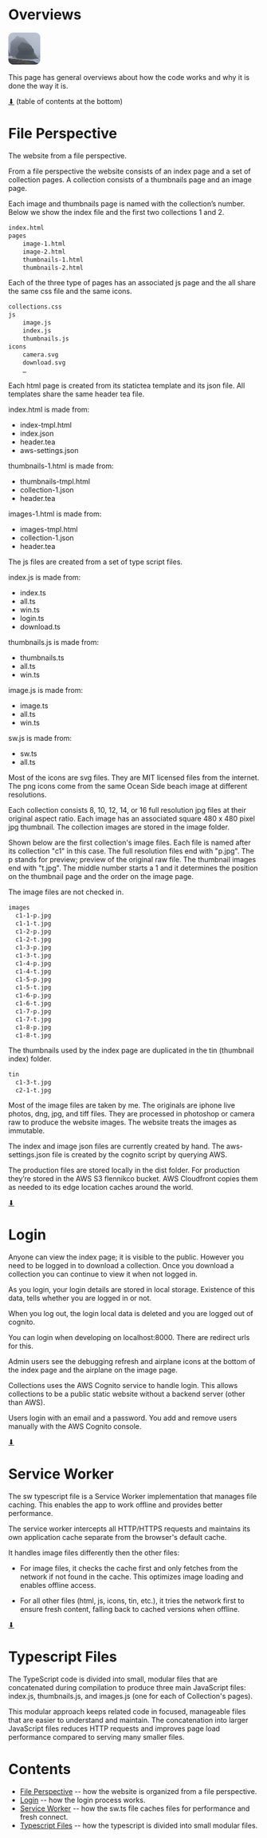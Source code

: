 # Overviews

[![icon](rounded-icon.png)](#)

This page has general overviews about how the code works and why it is
done the way it is.

[⬇](#Contents) (table of contents at the bottom)

# File Perspective

The website from a file perspective.

From a file perspective the website consists of an index page and a
set of collection pages. A collection consists of a thumbnails page
and an image page.

Each image and thumbnails page is named with the collection’s number.
Below we show the index file and the first two collections 1 and 2.

~~~
index.html
pages
    image-1.html
    image-2.html
    thumbnails-1.html
    thumbnails-2.html
~~~

Each of the three type of pages has an associated js page and the all
share the same css file and the same icons.

~~~
collections.css
js
    image.js
    index.js
    thumbnails.js
icons
    camera.svg
    download.svg
    …
~~~

Each html page is created from its statictea template and its json
file. All templates share the same header tea file.

index.html is made from:

* index-tmpl.html
* index.json
* header.tea
* aws-settings.json

thumbnails-1.html is made from:

* thumbnails-tmpl.html
* collection-1.json
* header.tea

images-1.html is made from:

* images-tmpl.html
* collection-1.json
* header.tea

The js files are created from a set of type script files.

index.js is made from:

* index.ts
* all.ts
* win.ts
* login.ts
* download.ts

thumbnails.js is made from:

* thumbnails.ts
* all.ts
* win.ts

image.js is made from:

* image.ts
* all.ts
* win.ts

sw.js is made from:

* sw.ts
* all.ts

Most of the icons are svg files. They are MIT licensed files from the
internet. The png icons come from the same Ocean Side beach image at
different resolutions.

Each collection consists 8, 10, 12, 14, or 16 full resolution jpg
files at their original aspect ratio. Each image has an associated
square 480 x 480 pixel jpg thumbnail.  The collection images are stored
in the image folder.

Shown below are the first collection's image files.  Each file is
named after its collection "c1" in this case.  The full resolution
files end with "p.jpg".  The p stands for preview; preview of the
original raw file. The thumbnail images end with "t.jpg". The middle
number starts a 1 and it determines the position on the thumbnail page
and the order on the image page.

The image files are not checked in.

~~~
images
  c1-1-p.jpg
  c1-1-t.jpg
  c1-2-p.jpg
  c1-2-t.jpg
  c1-3-p.jpg
  c1-3-t.jpg
  c1-4-p.jpg
  c1-4-t.jpg
  c1-5-p.jpg
  c1-5-t.jpg
  c1-6-p.jpg
  c1-6-t.jpg
  c1-7-p.jpg
  c1-7-t.jpg
  c1-8-p.jpg
  c1-8-t.jpg
~~~

The thumbnails used by the index page are duplicated in the tin
(thumbnail index) folder.

~~~
tin
  c1-3-t.jpg
  c2-1-t.jpg
~~~

Most of the image files are taken by me. The originals are iphone live
photos, dng, jpg, and tiff files. They are processed in photoshop or
camera raw to produce the website images.  The website treats the
images as immutable.

The index and image json files are currently created by hand.  The
aws-settings.json file is created by the cognito script by querying
AWS.

The production files are stored locally in the dist folder. For
production they’re stored in the AWS S3 flennikco bucket. AWS
Cloudfront copies them as needed to its edge location caches around
the world.

[⬇](#Contents)

# Login

Anyone can view the index page; it is visible to the public.  However
you need to be logged in to download a collection. Once you download a
collection you can continue to view it when not logged in.

As you login, your login details are stored in local
storage. Existence of this data, tells whether you are logged in or
not.

When you log out, the login local data is deleted and you are logged
out of cognito.

You can login when developing on localhost:8000.  There are redirect
urls for this.

Admin users see the debugging refresh and airplane icons at the bottom
of the index page and the airplane on the image page.

Collections uses the AWS Cognito service to handle login.  This allows
collections to be a public static website without a backend server
(other than AWS).

Users login with an email and a password. You add and remove users
manually with the AWS Cognito console.

[⬇](#Contents)

# Service Worker

The sw typescript file is a Service Worker implementation that manages
file caching.  This enables the app to work offline and provides
better performance.

The service worker intercepts all HTTP/HTTPS requests and maintains
its own application cache separate from the browser's default cache.

It handles image files differently then the other files:

* For image files, it checks the cache first and only fetches from the
network if not found in the cache. This optimizes image loading and
enables offline access.

* For all other files (html, js, icons, tin, etc.), it tries the network
first to ensure fresh content, falling back to cached versions when
offline.

[⬇](#Contents)

# Typescript Files

The TypeScript code is divided into small, modular files that are
concatenated during compilation to produce three main JavaScript
files: index.js, thumbnails.js, and images.js (one for each of
Collection's pages).

This modular approach keeps related code in focused, manageable files
that are easier to understand and maintain. The concatenation into
larger JavaScript files reduces HTTP requests and improves page load
performance compared to serving many smaller files.

# Contents

* [File Perspective](#file-perspective) -- how the website is organized from a file perspective.
* [Login](#login) -- how the login process works.
* [Service Worker](#service-worker) -- how the sw.ts file caches files for performance and fresh connect.
* [Typescript Files](#typescript-files) -- how the typescript is divided into small modular files.
